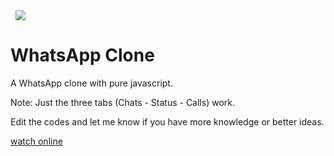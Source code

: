 <div>
  <img src="./images/page.gif" style="transform: translateX(50%)" />
  <h1>WhatsApp Clone</h1>
  <p>A WhatsApp clone with pure javascript.</p>
  <p>Note: Just the three tabs (Chats - Status - Calls) work.</p>
  <p>
    Edit the codes and let me know if you have more knowledge or better ideas.
  </p>
  <a href="https://mohammadbaratii.github.io/WhatsApp-Clone/" target="_blank"
    >watch online</a
  >
</div>
